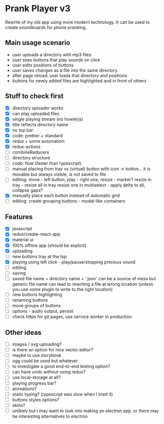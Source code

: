 # Prank Player v3

Rewrite of my old app using more modern technology.
It can be used to create soundboards for phone pranking.

## Main usage scenario

- user uploads a directory with mp3 files
- user sees buttons that play sounds on click
- user edits positions of buttons
- user saves changes as a file into the same directory
- after page reload: user loads that directory and positions
- buttons for newly added files are highlighted and in front of others

## Stuff to check first

- [x] directory uploader works
- [x] can play uploaded files
- [x] single playing stream (no howlerjs)
- [x] title reflects directory name
- [x] no top bar
- [x] code: prettier + standard
- [x] redux + some automation:
- [x] redux-actions
- [ ] combineReducers
- [ ] directory structure
- [ ] code: flow (faster than typescript)
- [ ] manual placing from tray vs (virtual) button with icon -> button...
      it is movable but always visible, is not saved to file
- [ ] editing: move - left button, play - right one, resize - marker?
      resize in tray - resize all in tray
      resize one in multiselect - apply delta to all, collapse gaps?
- [x] manually place each button instead of automatic grid
- [ ] editing: create grouping buttons - modal-like containers

## Features

- [x] javascript
- [x] redux/create-react-app
- [x] material ui
- [x] 100% offline app (should be explicit)
- [x] uploading
- [ ] new buttons tray at the top
- [x] playing using left click - play/pause/stopping previous sound
- [ ] editing
- [ ] saving
- [ ] saved file name = directory name + '.json'
      can be a source of mess but generic file name can lead to
      rewriting a file at wrong location
      (unless you use some plugin to write to the right location)
- [ ] new buttons highlighting
- [ ] renaming buttons
- [ ] move groups of buttons
- [ ] options - audio output, persist
- [ ] check https for git pages, use service worker in production

## Other ideas

- [ ] images / svg uploading?
- [ ] is there an option for nice vector editor?
- [ ] maybe to use storybook
- [ ] ogg could be used but whatever
- [ ] to investigate a good end-to-end testing option?
- [ ] can have undo without using redux?
- [ ] use local-storage at all?
- [ ] playing progress bar?
- [ ] animations?
- [ ] static typing? (typescript was slow when I tried it)
- [ ] buttons styles options?
- [ ] skins?
- [ ] unlikely but I may want to look into making an electron app,
      or there may be interesting alternatives to electron

